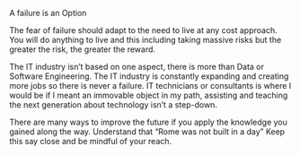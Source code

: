 A failure is an Option

The fear of failure should adapt to the need to live at any cost approach. You will do anything to live and this including taking massive risks but the greater the risk, the greater the reward.

The IT industry isn’t based on one aspect, there is more than Data or Software Engineering. The IT industry is constantly expanding and creating more jobs so there is never a failure. IT technicians or consultants is where I would be if I meant an immovable object in my path, assisting and teaching the next generation about technology isn’t a step-down.

There are many ways to improve the future if you apply the knowledge you gained along the way. Understand that “Rome was not built in a day” Keep this say close and be mindful of your reach.